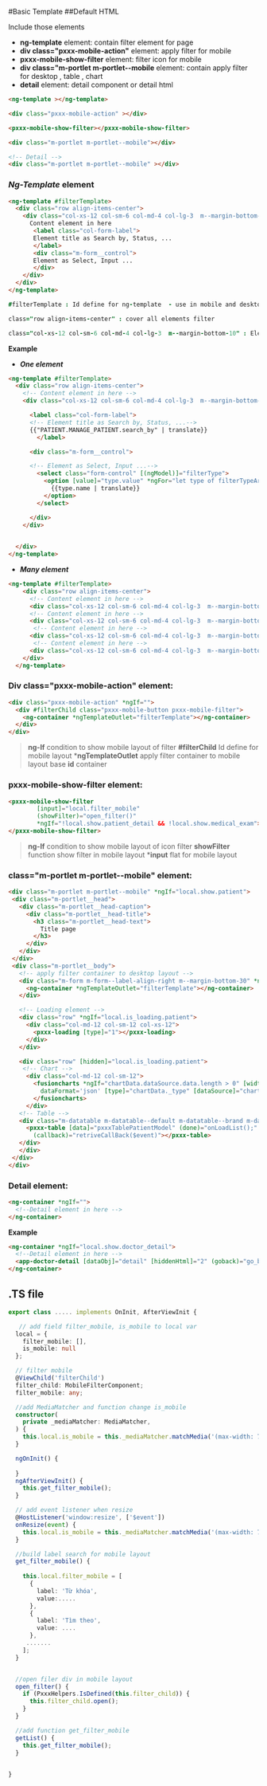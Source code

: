 #Basic Template
##Default HTML

Include those elements

* **ng-template** element: contain filter element for page
* **div class="pxxx-mobile-action"** element: apply filter for mobile
* **pxxx-mobile-show-filter** element: filter icon for mobile
* **div class="m-portlet m-portlet--mobile** element: contain apply filter for desktop , table , chart
* **detail** element: detail component or detail html


```html
<ng-template ></ng-template>

<div class="pxxx-mobile-action" ></div>

<pxxx-mobile-show-filter></pxxx-mobile-show-filter>

<div class="m-portlet m-portlet--mobile"></div>

<!-- Detail -->
<div class="m-portlet m-portlet--mobile" ></div>
```

### *Ng-Template* element
```html
<ng-template #filterTemplate>
  <div class="row align-items-center">
    <div class="col-xs-12 col-sm-6 col-md-4 col-lg-3  m--margin-bottom-10">
      Content element in here
       <label class="col-form-label">
       Element title as Search by, Status, ...
       </label>
       <div class="m-form__control">
       Element as Select, Input ...
       </div>
    </div>
  </div>
</ng-template>
```
```j
#filterTemplate : Id define for ng-template  - use in mobile and desktop layout
```
```j
class="row align-items-center" : cover all elements filter
```
```j
class="col-xs-12 col-sm-6 col-md-4 col-lg-3  m--margin-bottom-10" : Element for search
```

**Example**
- ***One element***
```html
<ng-template #filterTemplate>
  <div class="row align-items-center">
    <!-- Content element in here -->
    <div class="col-xs-12 col-sm-6 col-md-4 col-lg-3  m--margin-bottom-10">  

      <label class="col-form-label">
      <!-- Element title as Search by, Status, ...-->
      {{"PATIENT.MANAGE_PATIENT.search_by" | translate}}
        </label>

      <div class="m-form__control">

      <!-- Element as Select, Input ...-->
        <select class="form-control" [(ngModel)]="filterType">
          <option [value]="type.value" *ngFor="let type of filterTypeArray">
            {{type.name | translate}}
          </option>
        </select>

      </div>
    </div>

    
  </div>
</ng-template>
```
- ***Many element***
```html
<ng-template #filterTemplate>
    <div class="row align-items-center">
      <!-- Content element in here -->
      <div class="col-xs-12 col-sm-6 col-md-4 col-lg-3  m--margin-bottom-10"></div>
      <!-- Content element in here -->
      <div class="col-xs-12 col-sm-6 col-md-4 col-lg-3  m--margin-bottom-10"></div>
       <!-- Content element in here -->
      <div class="col-xs-12 col-sm-6 col-md-4 col-lg-3  m--margin-bottom-10"></div>
       <!-- Content element in here -->
      <div class="col-xs-12 col-sm-6 col-md-4 col-lg-3  m--margin-bottom-10"></div>  
    </div>
  </ng-template>
```


### Div class="pxxx-mobile-action" element:
```html
<div class="pxxx-mobile-action" *ngIf="">
  <div #filterChild class="pxxx-mobile-button pxxx-mobile-filter">
    <ng-container *ngTemplateOutlet="filterTemplate"></ng-container>
  </div>
</div>
```

> **ng-If** condition to show mobile layout of filter
> **#filterChild**  Id define for mobile layout
> ***ngTemplateOutlet** apply filter container to mobile layout base **id** container 


### pxxx-mobile-show-filter element:
```html
<pxxx-mobile-show-filter 
        [input]="local.filter_mobile" 
        (showFilter)="open_filter()" 
        *ngIf="!local.show.patient_detail && !local.show.medical_exam">
</pxxx-mobile-show-filter>
```
> **ng-If** condition to show mobile layout of icon filter
> **showFilter**  function show filter in mobile layout
> ***input** flat for mobile layout  

### class="m-portlet m-portlet--mobile" element:
   ```html
<div class="m-portlet m-portlet--mobile" *ngIf="local.show.patient">
    <div class="m-portlet__head">
      <div class="m-portlet__head-caption">
        <div class="m-portlet__head-title">
          <h3 class="m-portlet__head-text">
            Title page
          </h3>
        </div>
      </div>
    </div>
    <div class="m-portlet__body">
      <!-- apply filter container to desktop layout -->
      <div class="m-form m-form--label-align-right m--margin-bottom-30" *ngIf="!local.is_mobile.matches">
        <ng-container *ngTemplateOutlet="filterTemplate"></ng-container>
      </div>
  
      <!-- Loading element -->
      <div class="row" *ngIf="local.is_loading.patient">
        <div class="col-md-12 col-sm-12 col-xs-12">
          <pxxx-loading [type]="1"></pxxx-loading>
        </div>
      </div>
  
      <div class="row" [hidden]="local.is_loading.patient">
       <!-- Chart --> 
        <div class="col-md-12 col-sm-12">
          <fusioncharts *ngIf="chartData.dataSource.data.length > 0" [width]="chartData._with" [height]="chartData._height"
            dataFormat='json' [type]="chartData._type" [dataSource]="chartData.dataSource">
          </fusioncharts>
        </div>
      <!-- Table --> 
      <div class="m-datatable m-datatable--default m-datatable--brand m-datatable--loaded" [hidden]="local.is_loading.patient">
        <pxxx-table [data]="pxxxTablePatientModel" (done)="onLoadList();" #pxxxTablePatient *ngIf="pxxxTablePatientModel.columns?.length > 0"
          (callback)="retriveCallBack($event)"></pxxx-table>
      </div>
      </div>
    </div>
  </div>
   ```

### Detail element:
```html
<ng-container *ngIf="">
  <!--Detail element in here -->
</ng-container>
```
**Example**
```html
<ng-container *ngIf="local.show.doctor_detail">
  <!--Detail element in here -->
  <app-doctor-detail [dataObj]="detail" [hiddenHtml]="2" (goback)="go_back()"></app-doctor-detail>
</ng-container>
```



## .TS file
```ts
export class ..... implements OnInit, AfterViewInit {

   // add field filter_mobile, is_mobile to local var
  local = {  
    filter_mobile: [],
    is_mobile: null
  };

  // filter mobile
  @ViewChild('filterChild')
  filter_child: MobileFilterComponent;
  filter_mobile: any;

  //add MediaMatcher and function change is_mobile
  constructor(
    private _mediaMatcher: MediaMatcher,
  ) {
    this.local.is_mobile = this._mediaMatcher.matchMedia('(max-width: 768px)');
  }

  ngOnInit() {
   
  }
  ngAfterViewInit() {
    this.get_filter_mobile();
  }

  // add event listener when resize
  @HostListener('window:resize', ['$event'])
  onResize(event) {
    this.local.is_mobile = this._mediaMatcher.matchMedia('(max-width: 768px)');
  }

  //build label search for mobile layout
  get_filter_mobile() {
    
    this.local.filter_mobile = [
      {
        label: 'Từ khóa',
        value:.....
      },
      {
        label: 'Tìm theo',
        value: ....
      },
     .......
    ];
  }


  //open filer div in mobile layout
  open_filter() {
    if (PxxxHelpers.IsDefined(this.filter_child)) {
      this.filter_child.open();
    }
  }

  //add function get_filter_mobile 
  getList() {
    this.get_filter_mobile();
  }

  
}
```
